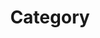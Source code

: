 ---
title: "Category"
layout: categories
permalink: /categories/
author_profile: false
sidebar:
    nav: "docs"
sidebar_main: true
---
